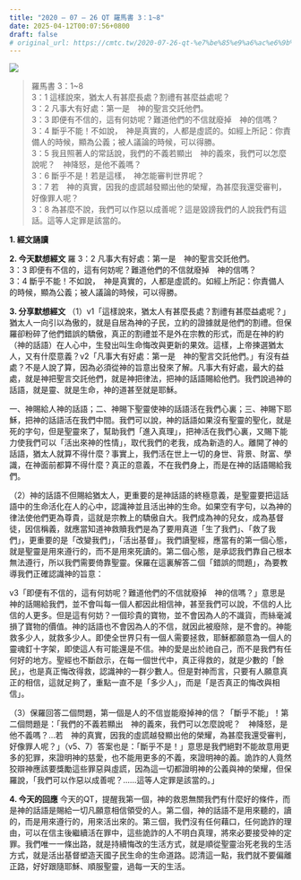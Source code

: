 ```yaml
---
title: "2020 – 07 – 26 QT 羅馬書 3：1~8"
date: 2025-04-12T00:07:56+0800
draft: false
# original_url: https://cmtc.tw/2020-07-26-qt-%e7%be%85%e9%a6%ac%e6%9b%b8-3%ef%bc%9a18
---
```


![](/images/qt.jpg)
> 羅馬書 3：1\~8  
> 3：1 這樣說來，猶太人有甚麼長處？割禮有甚麼益處呢？  
> 3：2 凡事大有好處：第一是　神的聖言交託他們。  
> 3：3 即便有不信的，這有何妨呢？難道他們的不信就廢掉　神的信嗎？  
> 3：4 斷乎不能！不如說，　神是真實的，人都是虛謊的。如經上所記：你責備人的時候，顯為公義；被人議論的時候，可以得勝。  
> 3：5 我且照著人的常話說，我們的不義若顯出　神的義來，我們可以怎麼說呢？　神降怒，是他不義嗎？  
> 3：6 斷乎不是！若是這樣，　神怎能審判世界呢？  
> 3：7 若　神的真實，因我的虛謊越發顯出他的榮耀，為甚麼我還受審判，好像罪人呢？  
> 3：8 為甚麼不說，我們可以作惡以成善呢？這是毀謗我們的人說我們有這話。這等人定罪是該當的。

**1. 經文誦讀**

**2.  今天默想經文**
羅 3：2 凡事大有好處：第一是　神的聖言交託他們。  
3：3 即便有不信的，這有何妨呢？難道他們的不信就廢掉　神的信嗎？  
3：4 斷乎不能！不如說，　神是真實的，人都是虛謊的。如經上所記：你責備人的時候，顯為公義；被人議論的時候，可以得勝。

**3. 分享默想經文**
（1）v1「這樣說來，猶太人有甚麼長處？割禮有甚麼益處呢？」猶太人一向引以為傲的，就是自居為神的子民，立約的證據就是他們的割禮。但保羅卻粉碎了他們錯誤的驕傲，真正的割禮並不是外在宗教的形式，而是在神的約（神的話語）在人心中，生發出叫生命悔改與更新的果效。這樣，上帝揀選猶太人，又有什麼意義？v2「凡事大有好處：第一是　神的聖言交託他們。」有沒有益處？不是人說了算，因為必須從神的旨意出發來了解。凡事大有好處，最大的益處，就是神把聖言交託他們，就是神把律法，把神的話語賜給他們。我們說過神的話語，就是靈、就是生命，神的道甚至就是耶穌。

一、神賜給人神的話語；二、神賜下聖靈使神的話語活在我們心裏；三、神賜下耶穌，把神的話語活在我們中間。我們可以說，神的話語如果沒有聖靈的聖化，就是死的字句，但是聖靈來了，幫助我們「進入真理」，把神活在我們心裏，又賜下能力使我們可以「活出來神的性情」，取代我們的老我，成為新造的人。離開了神的話語，猶太人就算不得什麼？事實上，我們活在世上一切的身世、背景、財富、學識，在神面前都算不得什麼？真正的意義，不在我們身上，而是在神的話語賜給我們。

（2）神的話語不但賜給猶太人，更重要的是神話語的終極意義，是聖靈要把這話語中的生命活化在人的心中，認識神並且活出神的生命。如果空有字句，以為神的律法使他們更為尊貴，這就是宗教上的驕傲自大。我們成為神的兒女，成為基督徒，因信稱義，就應當知道神救贖我們是為了要用真道「生了我們」、「救了我們」，更重要的是「改變我們」，「活出基督」。我們讀聖經，應當有的第一個心態，就是聖靈是用來遵行的，而不是用來死讀的。第二個心態，是承認我們靠自己根本無法遵行，所以我們需要倚靠聖靈。保羅在這裏解答二個「錯誤的問題」，為要教導我們正確認識神的旨意：

v3「即便有不信的，這有何妨呢？難道他們的不信就廢掉　神的信嗎？」意思是神的話賜給我們，並不會叫每一個人都因此相信神，甚至我們可以說，不信的人比信的人更多。但是這有何妨？一個珍貴的寶物，並不會因為人的不識貨，而絲毫減損了寶物的價值。神的話語也不會因為人的不信，就因此被廢除，是不會的。神能救多少人，就救多少人。即使全世界只有一個人需要拯救，耶穌都願意為一個人的靈魂釘十字架，即使這人有可能還是不信。神的愛是出於祂自己，而不是我們有任何好的地方。聖經也不斷啟示，在每一個世代中，真正得救的，就是少數的「餘民」，也是真正悔改得救，認識神的一群少數人。但是對神而言，只要有人願意真正的相信，這就足夠了，重點一直不是「多少人」，而是「是否真正的悔改與相信」。

（3）保羅回答二個問題，第一個是人的不信豈能廢掉神的信？「斷乎不能」！第二個問題是：「我們的不義若顯出　神的義來，我們可以怎麼說呢？　神降怒，是他不義嗎？…若　神的真實，因我的虛謊越發顯出他的榮耀，為甚麼我還受審判，好像罪人呢？」（v5、7）答案也是：「斷乎不是！」意思是我們絕對不能故意用更多的犯罪，來證明神的慈愛，也不能用更多的不義，來證明神的義。詭詐的人竟然狡辯神應該要獎勵這些罪惡與虛謊，因為這一切都證明神的公義與神的榮耀，但保羅說，「我們可以作惡以成善呢？……這等人定罪是該當的。」

**4. 今天的回應**
今天的QT，提醒我第一個，神的救恩無關我們有什麼好的條件，而是神的話語是賜給一切凡願意相信領受的人。第二個，神的話語不是用來聽的，讀的，而是用來遵行的，用來活出來的。第三個，我們沒有任何藉口，任何詭詐的理由，可以在信主後繼續活在罪中，這些詭詐的人不明白真理，將來必要接受神的定罪。我們唯一一條出路，就是持續悔改的生活方式，就是順從聖靈治死老我的生活方式，就是活出基督塑造天國子民生命的生命道路。認清這一點，我們就不要偏離正路，好好跟隨耶穌、順服聖靈，過每一天的生活。
